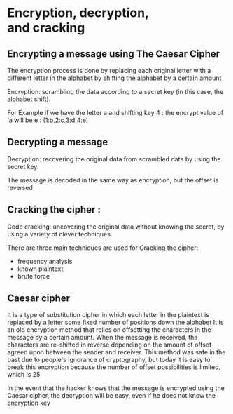 # Encryption, decryption, and cracking

## Encrypting a message using The Caesar Cipher 
The encryption process is done by replacing each original letter with a different letter in the alphabet by shifting the alphabet by a certain amount

Encryption: scrambling the data according to a secret key (in this case, the alphabet shift).

For Example if we have the letter a and shifting key 4 : the encrypt value of ‘a will be e : (1:b,2:c,3:d,4:e)

## Decrypting a message
Decryption: recovering the original data from scrambled data by using the secret key.

The message is decoded in the same way as encryption, but the offset is reversed

## Cracking the cipher :
Code cracking: uncovering the original data without knowing the secret, by using a variety of clever techniques.

There are three main techniques are used for Cracking the cipher:
- frequency analysis
- known plaintext
- brute force

## Caesar cipher
It is a type of substitution cipher in which each letter in the plaintext is replaced by a letter some fixed number of positions down the alphabet
It is an old encryption method that relies on offsetting the characters in the message by a certain amount. When the message is received, the characters are re-shifted in reverse depending on the amount of offset agreed upon between the sender and receiver.
This method was safe in the past due to people's ignorance of cryptography, but today it is easy to break this encryption because the number of offset possibilities is limited, which is 25

In the event that the hacker knows that the message is encrypted using the Caesar cipher, the decryption will be easy, even if he does not know the encryption key



